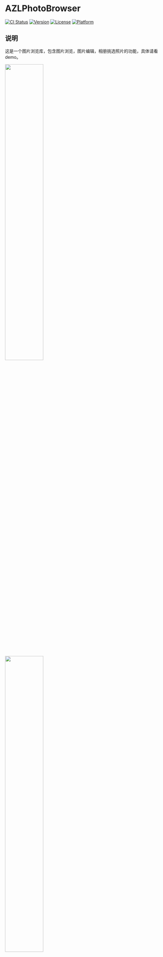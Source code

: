 # AZLPhotoBrowser

[![CI Status](https://img.shields.io/travis/azusalee/AZLPhotoBrowser.svg?style=flat)](https://travis-ci.org/azusalee/AZLPhotoBrowser)
[![Version](https://img.shields.io/cocoapods/v/AZLPhotoBrowser.svg?style=flat)](https://cocoapods.org/pods/AZLPhotoBrowser)
[![License](https://img.shields.io/cocoapods/l/AZLPhotoBrowser.svg?style=flat)](https://cocoapods.org/pods/AZLPhotoBrowser)
[![Platform](https://img.shields.io/cocoapods/p/AZLPhotoBrowser.svg?style=flat)](https://cocoapods.org/pods/AZLPhotoBrowser)

## 说明

这是一个图片浏览库，包含图片浏览，图片编辑，相册挑选照片的功能，具体请看demo。

<div>
	<img src="https://github.com/azusalee/AZLPhotoBrowser/tree/master/Assets/pen.gif" width = "50%" div/>
	<img src="https://github.com/azusalee/AZLPhotoBrowser/tree/master/Assets/mosic.gif" width = "50%" div/>
</div>

<div>
	<img src="https://github.com/azusalee/AZLPhotoBrowser/tree/master/Assets/clip.gif" width = "50%" div/>
       <img src="https://github.com/azusalee/AZLPhotoBrowser/tree/master/Assets/label.gif" width = "50%" div/>   
</div>

## Example

To run the example project, clone the repo, and run `pod install` from the Example directory first.

## Requirements

## Installation

AZLPhotoBrowser is available through [CocoaPods](https://cocoapods.org). To install
it, simply add the following line to your Podfile:

```ruby
pod 'AZLPhotoBrowser'
```

## Author

azusalee, 384433472@qq.com

## License

AZLPhotoBrowser is available under the MIT license. See the LICENSE file for more info.
